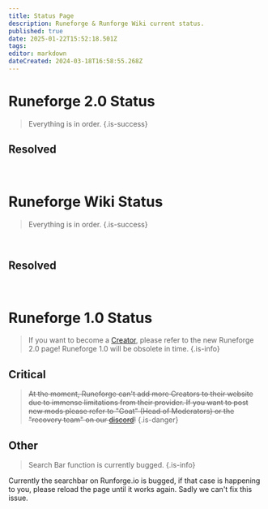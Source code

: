 ```yaml
---
title: Status Page
description: Runeforge & Runforge Wiki current status.
published: true
date: 2025-01-22T15:52:18.501Z
tags: 
editor: markdown
dateCreated: 2024-03-18T16:58:55.268Z
---
```


# Runeforge 2.0 Status

> Everything is in order.
{.is-success}

## Resolved

<br>

# Runeforge Wiki Status

> Everything is in order.
{.is-success}

<br>

## Resolved

<br>

# Runeforge 1.0 Status

> If you want to become a [Creator](/runeforge2#how-to-become-a-creator), please refer to the new Runeforge 2.0 page! Runeforge 1.0 will be obsolete in time.
{.is-info}


## Critical
> ~~At the moment, Runeforge can't add more Creators to their website due to immense limitations from their provider. If you want to post new mods please refer to "Goat" (Head of Moderators) or the "recovery team"  on our [discord](https://discord.com/invite/runeforge)!~~
{.is-danger}



## Other
> Search Bar function is currently bugged.
{.is-info}

Currently the searchbar on Runforge.io is bugged, if that case is happening to you, please reload the page until it works again. Sadly we can't fix this issue.


<br>